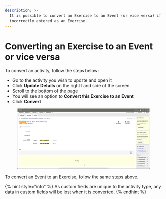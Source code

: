 ```yaml
---
description: >-
  It is possible to convert an Exercise to an Event (or vice versa) if it was
  incorrectly entered as an Exercise.
---
```


# Converting an Exercise to an Event or vice versa

To convert an activity, follow the steps below:

* Go to the activity you wish to update and open it
* Click **Update Details** on the right hand side of the screen
* Scroll to the bottom of the page
* You will see an option to **Convert this Exercise to an Event**
* Click **Convert**&#x20;

<figure><img src="../../.gitbook/assets/Converting an Exercise to an Event or vice versa.gif" alt=""><figcaption></figcaption></figure>

To convert an Event to an Exercise, follow the same steps above.&#x20;

{% hint style="info" %}
As custom fields are unique to the activity type, any data in custom fields will be lost when it is converted.
{% endhint %}
